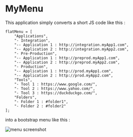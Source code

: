 MyMenu
================================

This application simply converts a short JS code like this :

    flatMenu = [
        "Applications",
        "- Integration",
        "-- Application 1 : http://integration.myApp1.com",
        "-- Application 2 : http://integration.myApp2.com",
        "- Pre-Production",
        "-- Application 1 : http://preprod.myApp1.com",
        "-- Application 2 : http://preprod.myApp2.com",
        "- Production",
        "-- Application 1 : http://prod.myApp1.com",
        "-- Application 2 : http://prod.myApp2.com",
        "Tools",
        "- Tool 1 : https://www.google.com/",
        "- Tool 2 : https://www.yahoo.com/",
        "- Tool 3 : https://duckduckgo.com/",
        "Folders",
        "- Folder 1 : #folder1",
        "- Folder 2 : #folder2"
    ];

into a bootstrap menu like this :

![menu screenshot](https://raw.github.com/Agent-22/MyMenu/master/readme/menu.png)
